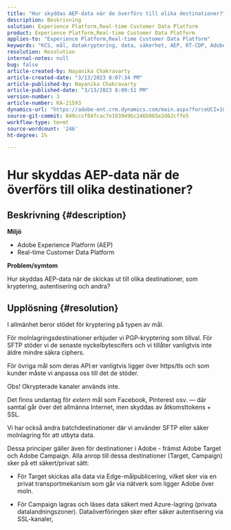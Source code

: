 ```yaml
---
title: "Hur skyddas AEP-data när de överförs till olika destinationer?"
description: Beskrivning
solution: Experience Platform,Real-time Customer Data Platform
product: Experience Platform,Real-time Customer Data Platform
applies-to: "Experience Platform,Real-time Customer Data Platform"
keywords: "KCS, mål, datakryptering, data, säkerhet, AEP, RT-CDP, Adobe, Target, Campaign"
resolution: Resolution
internal-notes: null
bug: false
article-created-by: Nayanika Chakravarty
article-created-date: "3/13/2023 8:07:34 PM"
article-published-by: Nayanika Chakravarty
article-published-date: "3/13/2023 8:09:51 PM"
version-number: 3
article-number: KA-21593
dynamics-url: "https://adobe-ent.crm.dynamics.com/main.aspx?forceUCI=1&pagetype=entityrecord&etn=knowledgearticle&id=702212af-dac1-ed11-83ff-6045bd0065b6"
source-git-commit: 849cccf04fcac7e193949bc246b965e2d62cffe5
workflow-type: tm+mt
source-wordcount: '246'
ht-degree: 1%

---
```


# Hur skyddas AEP-data när de överförs till olika destinationer?

## Beskrivning {#description}


<b>Miljö</b>

- Adobe Experience Platform (AEP)
- Real-time Customer Data Platform


<b>Problem/symtom</b>

Hur skyddas AEP-data när de skickas ut till olika destinationer, som kryptering, autentisering och andra?


## Upplösning {#resolution}


I allmänhet beror stödet för kryptering på typen av mål.

För molnlagringsdestinationer erbjuder vi PGP-kryptering som tillval. För SFTP stöder vi de senaste nyckelbytescifers och vi tillåter vanligtvis inte äldre mindre säkra ciphers.

För övriga mål som deras API:er vanligtvis ligger över https/tls och som kunder måste vi anpassa oss till det de stöder.

Obs! Okrypterade kanaler används inte.

Det finns undantag för *extern* mål som Facebook, Pinterest osv. — där samtal går över det allmänna Internet, men skyddas av åtkomsttokens + SSL.

Vi har också andra batchdestinationer där vi använder SFTP eller säker molnlagring för att utbyta data.



Dessa principer gäller även för destinationer i Adobe - främst Adobe Target och Adobe Campaign. Alla anrop till dessa destinationer (Target, Campaign) sker på ett säkert/privat sätt:

- För Target skickas alla data via Edge-målpublicering, vilket sker via en privat transportmekanism som går via nätverk som ligger Adobe över moln.

- För Campaign lagras och läses data säkert med Azure-lagring (privata datalandningszoner). Dataöverföringen sker efter säker autentisering via SSL-kanaler,


